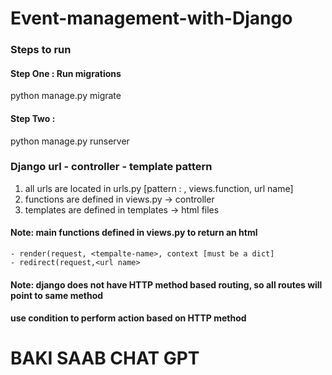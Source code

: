 # Event-management-with-Django


### Steps to run

#### Step One  : Run migrations
python manage.py migrate

#### Step Two :
python manage.py runserver


### Django url - controller - template pattern
1) all urls are located in urls.py [pattern : <url>, views.function, url name]
2) functions are defined in views.py -> controller
3) templates are defined in templates -> html files

#### Note: main functions defined in views.py to return an html
    - render(request, <tempalte-name>, context [must be a dict]
    - redirect(request,<url name>

#### Note: django does not have HTTP method based routing, so all routes will point to same method
#### use condition to perform action based on HTTP method

# BAKI SAAB CHAT GPT
   
